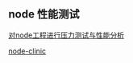 ## node 性能测试

[对node工程进行压力测试与性能分析](https://juejin.im/post/5b827cbbe51d4538c021f2da)

[node-clinic](https://github.com/nearform/node-clinic)